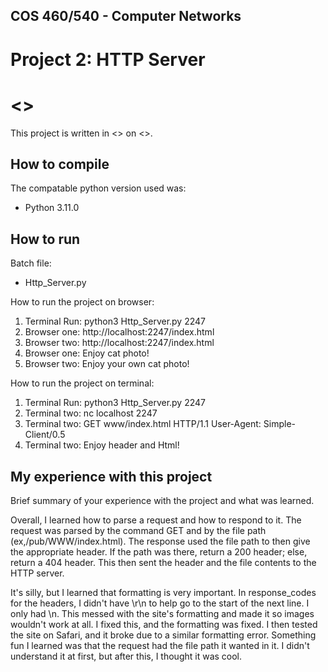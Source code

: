 ## COS 460/540 - Computer Networks
# Project 2: HTTP Server

# <<Sarah Lawrence>>

This project is written in <<Python>> on <<MacOS>>.

## How to compile
The compatable python version used was:
- Python 3.11.0

## How to run
Batch file:
- Http_Server.py

How to run the project on browser:
1. Terminal Run: python3 Http_Server.py 2247
2. Browser one: http://localhost:2247/index.html
3. Browser two: http://localhost:2247/index.html
4. Browser one: Enjoy cat photo!
5. Browser two: Enjoy your own cat photo!

How to run the project on terminal:
1. Terminal Run: python3 Http_Server.py 2247
2. Terminal two: nc localhost 2247
3. Terminal two: GET www/index.html HTTP/1.1
                 User-Agent: Simple-Client/0.5
4. Terminal two: Enjoy header and Html!

## My experience with this project
Brief summary of your experience with the project and what was learned.

Overall, I learned how to parse a request and how to respond to it. The request was parsed by the command GET and by the file path (ex,/pub/WWW/index.html). The response used the file path to then give the appropriate header. If the path was there, return a 200 header; else, return a 404 header. This then sent the header and the file contents to the HTTP server. 

It's silly, but I learned that formatting is very important. In response_codes for the headers, I didn't have \r\n to help go to the start of the next line. I only had \n. This messed with the site's formatting and made it so images wouldn't work at all. I fixed this, and the formatting was fixed. I then tested the site on Safari, and it broke due to a similar formatting error. Something fun I learned was that the request had the file path it wanted in it. I didn't understand it at first, but after this, I thought it was cool. 


